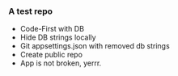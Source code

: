 ### A test repo

- Code-First with DB
- Hide DB strings locally
- Git appsettings.json with removed db strings
- Create public repo
- App is not broken, yerrr.
